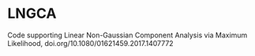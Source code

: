 # LNGCA
Code supporting Linear Non-Gaussian Component Analysis via Maximum Likelihood, doi.org/10.1080/01621459.2017.1407772
